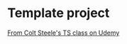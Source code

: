 # Template project
[From Colt Steele's TS class on Udemy](https://www.udemy.com/course/learn-typescript/)